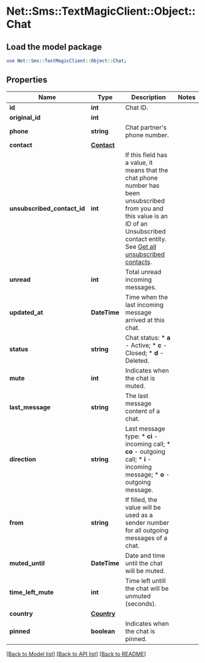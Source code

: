 # Net::Sms::TextMagicClient::Object::Chat

## Load the model package
```perl
use Net::Sms::TextMagicClient::Object::Chat;
```

## Properties
Name | Type | Description | Notes
------------ | ------------- | ------------- | -------------
**id** | **int** | Chat ID. | 
**original_id** | **int** |  | 
**phone** | **string** | Chat partner&#39;s phone number. | 
**contact** | [**Contact**](Contact.md) |  | 
**unsubscribed_contact_id** | **int** | If this field has a value, it means that the chat phone number has been unsubscribed from you and this value is an ID of an Unsubscribed contact entity. See [Get all unsubscribed contacts](https://docs.textmagic.com/#operation/getUnsubscribers). | 
**unread** | **int** | Total unread incoming messages. | 
**updated_at** | **DateTime** | Time when the last incoming message arrived at this chat. | 
**status** | **string** | Chat status:   * **a** - Active;   * **c** - Closed;   * **d** - Deleted.  | 
**mute** | **int** | Indicates when the chat is muted. | 
**last_message** | **string** | The last message content of a chat. | 
**direction** | **string** | Last message type: * **ci** - incoming call; * **co** - outgoing call; * **i** - incoming message; * **o** - outgoing message.  | 
**from** | **string** | If filled, the value will be used as a sender number for all outgoing messages of a chat. | 
**muted_until** | **DateTime** | Date and time until the chat will be muted. | 
**time_left_mute** | **int** | Time left untill the chat will be unmuted (seconds). | 
**country** | [**Country**](Country.md) |  | 
**pinned** | **boolean** | Indicates when the chat is pinned. | 

[[Back to Model list]](../README.md#documentation-for-models) [[Back to API list]](../README.md#documentation-for-api-endpoints) [[Back to README]](../README.md)


